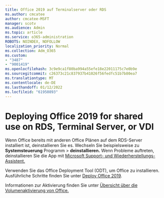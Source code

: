 ```yaml
---
title: Office 2019 auf Terminalserver oder RDS
ms.author: cmcatee
author: cmcatee-MSFT
manager: scotv
ms.audience: Admin
ms.topic: article
ms.service: o365-administration
ROBOTS: NOINDEX, NOFOLLOW
localization_priority: Normal
ms.collection: Adm_O365
ms.custom:
- "3487"
- "9001419"
ms.openlocfilehash: 3c9e9ca1f80ba994a55efe18e22011175c7e0b9e
ms.sourcegitcommit: c26373c21c837937b41026f56fedfc51b7b80ea7
ms.translationtype: MT
ms.contentlocale: de-DE
ms.lasthandoff: 01/12/2022
ms.locfileid: "61950893"
---
```

# <a name="deploying-office-2019-for-shared-use-on-rds-terminal-server-or-vdi"></a>Deploying Office 2019 for shared use on RDS, Terminal Server, or VDI

Wenn Office bereits mit anderen Office Plänen auf dem RDS-Server installiert ist, deinstallieren Sie es. Wechseln Sie beispielsweise zu **Systemsteuerung** Programm  >  **deinstallieren.** Wenn Probleme auftreten, deinstallieren Sie die App mit [Microsoft Support- und Wiederherstellungs-Assistent.](https://aka.ms/SARA-OfficeUninstall-Alchemy) 

Verwenden Sie das Office Deployment Tool (ODT), um Office zu installieren. Ausführliche Schritte finden Sie unter [Deploy Office 2019](https://docs.microsoft.com/deployoffice/office2019/deploy).

Informationen zur Aktivierung finden Sie unter [Übersicht über die Volumenaktivierung von Office.](https://docs.microsoft.com/deployoffice/vlactivation/plan-volume-activation-of-office)
